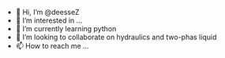 - 👋 Hi, I’m @deesseZ
- 👀 I’m interested in ...
- 🌱 I’m currently learning python 
- 💞️ I’m looking to collaborate on hydraulics and two-phas liquid
- 📫 How to reach me ...

<!---
deesseZ/deesseZ is a ✨ special ✨ repository because its `README.md` (this file) appears on your GitHub profile.
You can click the Preview link to take a look at your changes.
--->
